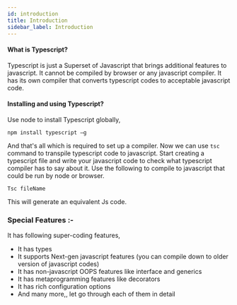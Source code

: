 ```yaml
---
id: introduction
title: Introduction
sidebar_label: Introduction
---
```


#### What is Typescript?

Typescript is just a Superset of Javascript that brings additional features to javascript. It cannot be compiled by browser or any javascript compiler. It has its own compiler that converts typescript codes to acceptable javascript code.

#### Installing and using Typescript?

Use node to install Typescript globally,

`npm install typescript –g`

And that's all which is required to set up a compiler. Now we can use `tsc` command to transpile typescript code to javascript. Start creating a typescript file and write your javascript code to check what typescript compiler has to say about it. Use the following to compile to javascript that could be run by node or browser.

`Tsc fileName`

This will generate an equivalent Js code.

### Special Features :-

It has following super-coding features,

- It has types
- It supports Next-gen javascript features (you can compile down to older version of javascript codes)
- It has non-javascript OOPS features like interface and generics
- It has metaprogramming features like decorators
- It has rich configuration options
- And many more,, let go through each of them in detail
